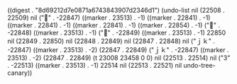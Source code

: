 
((digest . "8d69212d7e0871a6743843907d2346d1") (undo-list nil (22508 . 22509) nil ("" . -22847) ((marker . 23513) . -1) ((marker . 22841) . -1) ((marker . 22841) . -1) ((marker . 22841) . -1) ((marker . 22854) . -1) ("" . -22848) ((marker . 23513) . -1) ("" . -22849) ((marker . 23513) . -1) 22850 nil (22849 . 22850) nil (22848 . 22849) nil (22847 . 22848) nil ("ｊｋ" . -22847) ((marker . 23513) . -2) (22847 . 22849) ("ｊｋ" . -22847) ((marker . 23513) . -2) (22847 . 22849) (t 23008 23458 0 0) nil (22513 . 22514) nil ("3" . -22513) ((marker . 23513) . -1) 22514 nil (22513 . 22521) nil undo-tree-canary))
